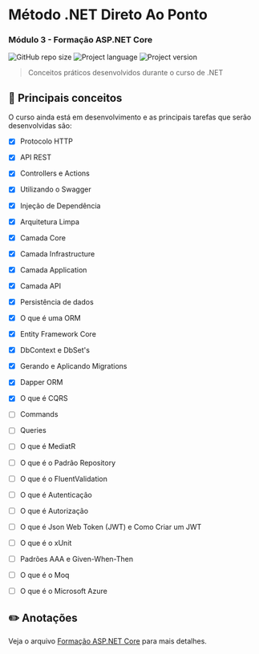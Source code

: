 # Método .NET Direto Ao Ponto

### Módulo 3 - Formação ASP.NET Core

![GitHub repo size](https://img.shields.io/github/repo-size/ketlynamora/README-template?style=for-the-badge)
![Project language](https://img.shields.io/badge/LANGUAGE-C%23-GREY?color=blue&style=for-the-badge)
![Project version](https://img.shields.io/badge/.NET%20VERSION-5.0-GREY?color=blue&style=for-the-badge)

> Conceitos práticos desenvolvidos durante o curso de .NET 

## 📝 Principais conceitos

O curso ainda está em desenvolvimento e as principais tarefas que serão desenvolvidas são:

- [x] Protocolo HTTP
- [x] API REST
- [x] Controllers e Actions
- [x] Utilizando o Swagger
- [x] Injeção de Dependência
- [x] Arquitetura Limpa
- [x] Camada Core
- [x] Camada Infrastructure
- [x] Camada Application
- [x] Camada API 
- [x] Persistência de dados
- [x] O que é uma ORM
- [x] Entity Framework Core
- [x] DbContext e DbSet's 
- [x] Gerando e Aplicando Migrations
- [x] Dapper ORM
- [x] O que é CQRS
- [ ] Commands
- [ ] Queries
- [ ] O que é MediatR
- [ ] O que é o Padrão Repository
- [ ] O que é o FluentValidation
- [ ] O que é Autenticação
- [ ] O que é Autorização
- [ ] O que é Json Web Token (JWT) e Como Criar um JWT
- [ ] O que é o xUnit
- [ ] Padrões AAA e Given-When-Then
- [ ] O que é o Moq
- [ ] O que é o Microsoft Azure


## ✏️ Anotações

Veja o arquivo [Formação ASP.NET Core](https://fortunate-aerosteon-f80.notion.site/Forma-o-ASP-NET-Core-aed0b2988b1c4dbbb58e0c4928fadf23) para mais detalhes.
